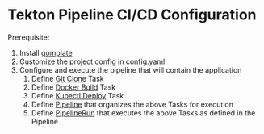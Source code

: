 # Tekton Pipeline CI/CD Configuration

Prerequisite:

1. Install [gomplate](https://gomplate.ca/)
2. Customize the project config in [config.yaml](config.yaml)
3. Configure and execute the pipeline that will contain the application
   1. Define [Git Clone](git-clone.yaml) Task
   2. Define [Docker Build](docker-build.yaml) Task
   3. Define [Kubectl Deploy](kubectl-deploy.yaml) Task
   4. Define [Pipeline](pipeline.yaml) that organizes the above Tasks for execution
   5. Define [PipelineRun](pipeline-run.yaml) that executes the above Tasks as defined in the Pipeline
